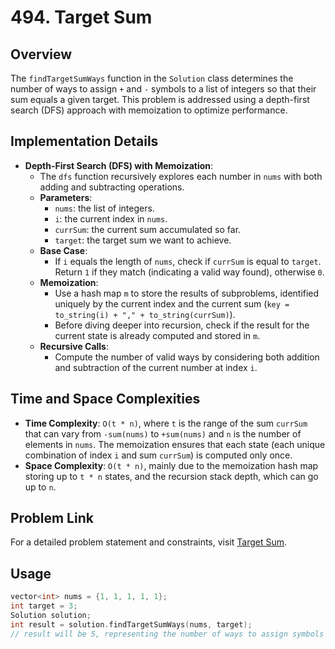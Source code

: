 # 494. Target Sum

## Overview
The `findTargetSumWays` function in the `Solution` class determines the number of ways to assign `+` and `-` symbols to a list of integers so that their sum equals a given target. This problem is addressed using a depth-first search (DFS) approach with memoization to optimize performance.

## Implementation Details
- **Depth-First Search (DFS) with Memoization**:
  - The `dfs` function recursively explores each number in `nums` with both adding and subtracting operations.
  - **Parameters**:
    - `nums`: the list of integers.
    - `i`: the current index in `nums`.
    - `currSum`: the current sum accumulated so far.
    - `target`: the target sum we want to achieve.
  - **Base Case**:
    - If `i` equals the length of `nums`, check if `currSum` is equal to `target`. Return `1` if they match (indicating a valid way found), otherwise `0`.
  - **Memoization**:
    - Use a hash map `m` to store the results of subproblems, identified uniquely by the current index and the current sum (`key = to_string(i) + "," + to_string(currSum)`).
    - Before diving deeper into recursion, check if the result for the current state is already computed and stored in `m`.
  - **Recursive Calls**:
    - Compute the number of valid ways by considering both addition and subtraction of the current number at index `i`.

## Time and Space Complexities
- **Time Complexity**: `O(t * n)`, where `t` is the range of the sum `currSum` that can vary from `-sum(nums)` to `+sum(nums)` and `n` is the number of elements in `nums`. The memoization ensures that each state (each unique combination of index `i` and sum `currSum`) is computed only once.
- **Space Complexity**: `O(t * n)`, mainly due to the memoization hash map storing up to `t * n` states, and the recursion stack depth, which can go up to `n`.

## Problem Link
For a detailed problem statement and constraints, visit [Target Sum](https://leetcode.com/problems/target-sum/).

## Usage
```cpp
vector<int> nums = {1, 1, 1, 1, 1};
int target = 3;
Solution solution;
int result = solution.findTargetSumWays(nums, target);
// result will be 5, representing the number of ways to assign symbols to make the sum of nums equal to 3.
